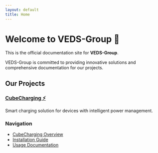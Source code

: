```yaml
---
layout: default
title: Home
---
```


# Welcome to VEDS-Group 👋

This is the official documentation site for **VEDS-Group**.  

VEDS-Group is committed to providing innovative solutions and comprehensive documentation for our projects.

## Our Projects

### [CubeCharging ⚡](cubecharging.html)
Smart charging solution for devices with intelligent power management.

### Navigation
- [CubeCharging Overview](cubecharging/overview.html)
- [Installation Guide](cubecharging/installation.html)
- [Usage Documentation](cubecharging/usage.html)
